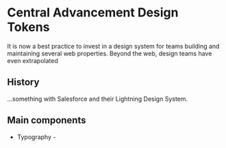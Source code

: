 # Central Advancement Design Tokens

It is now a best practice to invest in a design system for teams building and maintaining several web properties.
Beyond the web, design teams have even extrapolated 

## History

...something with Salesforce and their Lightning Design System.

## Main components

- Typography -
